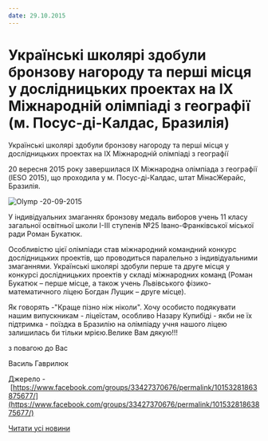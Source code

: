 ```yaml
---
date: 29.10.2015
---
```

# Українські школярі здобули бронзову нагороду та перші місця у дослідницьких проектах на ІХ Міжнародній олімпіаді з географії (м. Посус-ді-Калдас, Бразилія)

Українські школярі здобули бронзову нагороду та перші місця у дослідницьких проектах на ІХ Міжнародній олімпіаді з географії

20 вересня 2015 року завершилася ІХ Міжнародна олімпіада з географії (IESO 2015), що проходила у м. Посус-ді-Калдас, штат МінасЖерайс, Бразилія.

![Olymp -20-09-2015](/images/blog/українські-школярі-здобули-бронзову-нагороду-та-перші-місця/olymp-20-09-2015.jpg)

У індивідуальних змаганнях бронзову медаль виборов учень 11 класу загальної освітньої школи І-ІІІ ступенів №25 Івано-Франківської міської ради Роман Букатюк.

Особливістю цієї олімпіади став міжнародний командний конкурс дослідницьких проектів, що проводиться паралельно з індивідуальними змаганнями. Українські школярі здобули перше та друге місця у конкурсі дослідницьких проектів у складі міжнародних команд (Роман Букатюк – перше місце, а також учень Львівського фізико-математичного ліцею Богдан Лущик – друге місце).

Як говорять -"Краще пізно ніж ніколи". Хочу особисто подякувати нашим випускникам - ліцеїстам, особливо Назару Купибіді - якби не їх підтримка - поїздка в Бразилію на олімпіаду учня нашого ліцею залишилась би тільки мрією.Велике Вам дякую!!!

з повагою до Вас

Василь Гаврилюк

Джерело - [https://www.facebook.com/groups/33427370676/permalink/10153281863875677/](https://www.facebook.com/groups/33427370676/permalink/10153281863875677/)

[Читати усі новини](/news)
